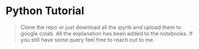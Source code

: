 # Python Tutorial

> Clone the repo or just download all the ipynb and upload them to google colab. All the explanation has been added to the notebooks.
> If you still have some query feel free to reach out to me.